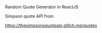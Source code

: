 Random Quote Generator in ReactJS

Simpson quote API from

https://thesimpsonsquoteapi.glitch.me/quotes
